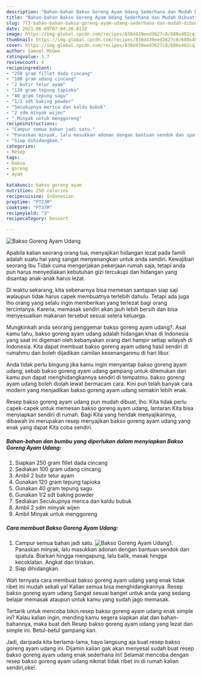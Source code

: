 ```yaml
---
description: "Bahan-bahan Bakso Goreng Ayam Udang Sederhana dan Mudah Dibuat"
title: "Bahan-bahan Bakso Goreng Ayam Udang Sederhana dan Mudah Dibuat"
slug: 773-bahan-bahan-bakso-goreng-ayam-udang-sederhana-dan-mudah-dibuat
date: 2021-06-09T07:04:26.613Z
image: https://img-global.cpcdn.com/recipes/838d439eed3627c8/680x482cq70/bakso-goreng-ayam-udang-foto-resep-utama.jpg
thumbnail: https://img-global.cpcdn.com/recipes/838d439eed3627c8/680x482cq70/bakso-goreng-ayam-udang-foto-resep-utama.jpg
cover: https://img-global.cpcdn.com/recipes/838d439eed3627c8/680x482cq70/bakso-goreng-ayam-udang-foto-resep-utama.jpg
author: Samuel McGee
ratingvalue: 3.7
reviewcount: 4
recipeingredient:
- "250 gram fillet dada cincang"
- "100 gram udang cincang"
- "2 butir telur ayam"
- "120 gram tepung tapioka"
- "40 gram tepung sagu"
- "1/2 sdt baking powder"
- "Secukupnya merica dan kaldu bubuk"
- "2 sdm minyak wijen"
- " Minyak untuk menggoreng"
recipeinstructions:
- "Campur semua bahan jadi satu."
- "Panaskan minyak, lalu masukkan adonan dengan bantuan sendok dan spatula. Biarkan hingga mengapung, lalu balik, masak hingga kecoklatan. Angkat dan tiriskan."
- "Siap dihidangkan."
categories:
- Resep
tags:
- bakso
- goreng
- ayam

katakunci: bakso goreng ayam 
nutrition: 250 calories
recipecuisine: Indonesian
preptime: "PT23M"
cooktime: "PT37M"
recipeyield: "3"
recipecategory: Dessert

---
```



![Bakso Goreng Ayam Udang](https://img-global.cpcdn.com/recipes/838d439eed3627c8/680x482cq70/bakso-goreng-ayam-udang-foto-resep-utama.jpg)

Apabila kalian seorang orang tua, menyajikan hidangan lezat pada famili adalah suatu hal yang sangat menyenangkan untuk anda sendiri. Kewajiban seorang ibu Tidak cuma mengerjakan pekerjaan rumah saja, tetapi anda pun harus menyediakan kebutuhan gizi tercukupi dan hidangan yang disantap anak-anak harus lezat.

Di waktu  sekarang, kita sebenarnya bisa memesan santapan siap saji walaupun tidak harus capek membuatnya terlebih dahulu. Tetapi ada juga lho orang yang selalu ingin memberikan yang terlezat bagi orang tercintanya. Karena, memasak sendiri akan jauh lebih bersih dan bisa menyesuaikan makanan tersebut sesuai selera keluarga. 



Mungkinkah anda seorang penggemar bakso goreng ayam udang?. Asal kamu tahu, bakso goreng ayam udang adalah hidangan khas di Indonesia yang saat ini digemari oleh kebanyakan orang dari hampir setiap wilayah di Indonesia. Kita dapat membuat bakso goreng ayam udang hasil sendiri di rumahmu dan boleh dijadikan camilan kesenanganmu di hari libur.

Anda tidak perlu bingung jika kamu ingin menyantap bakso goreng ayam udang, sebab bakso goreng ayam udang gampang untuk ditemukan dan kamu pun dapat menghidangkannya sendiri di tempatmu. bakso goreng ayam udang boleh diolah lewat bermacam cara. Kini pun telah banyak cara modern yang menjadikan bakso goreng ayam udang semakin lebih enak.

Resep bakso goreng ayam udang pun mudah dibuat, lho. Kita tidak perlu capek-capek untuk memesan bakso goreng ayam udang, lantaran Kita bisa menyiapkan sendiri di rumah. Bagi Kita yang hendak menyajikannya, dibawah ini merupakan resep menyajikan bakso goreng ayam udang yang enak yang dapat Kita coba sendiri.

<!--inarticleads1-->

##### Bahan-bahan dan bumbu yang diperlukan dalam menyiapkan Bakso Goreng Ayam Udang:

1. Siapkan 250 gram fillet dada cincang
1. Sediakan 100 gram udang cincang
1. Ambil 2 butir telur ayam
1. Gunakan 120 gram tepung tapioka
1. Gunakan 40 gram tepung sagu
1. Gunakan 1/2 sdt baking powder
1. Sediakan Secukupnya merica dan kaldu bubuk
1. Ambil 2 sdm minyak wijen
1. Ambil  Minyak untuk menggoreng




<!--inarticleads2-->

##### Cara membuat Bakso Goreng Ayam Udang:

1. Campur semua bahan jadi satu.
<img src="https://img-global.cpcdn.com/steps/bbea65359aca8722/160x128cq70/bakso-goreng-ayam-udang-langkah-memasak-1-foto.jpg" alt="Bakso Goreng Ayam Udang">1. Panaskan minyak, lalu masukkan adonan dengan bantuan sendok dan spatula. Biarkan hingga mengapung, lalu balik, masak hingga kecoklatan. Angkat dan tiriskan.
1. Siap dihidangkan.




Wah ternyata cara membuat bakso goreng ayam udang yang enak tidak ribet ini mudah sekali ya! Kalian semua bisa menghidangkannya. Resep bakso goreng ayam udang Sangat sesuai banget untuk anda yang sedang belajar memasak ataupun untuk kamu yang sudah jago memasak.

Tertarik untuk mencoba bikin resep bakso goreng ayam udang enak simple ini? Kalau kalian ingin, mending kamu segera siapkan alat dan bahan-bahannya, maka buat deh Resep bakso goreng ayam udang yang lezat dan simple ini. Betul-betul gampang kan. 

Jadi, daripada kita berlama-lama, hayo langsung aja buat resep bakso goreng ayam udang ini. Dijamin kalian gak akan menyesal sudah buat resep bakso goreng ayam udang enak sederhana ini! Selamat mencoba dengan resep bakso goreng ayam udang nikmat tidak ribet ini di rumah kalian sendiri,oke!.

